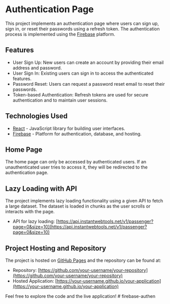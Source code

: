 # Authentication Page

This project implements an authentication page where users can sign up, sign in, or reset their passwords using a refresh token. The authentication process is implemented using the [Firebase](https://firebase.google.com/) platform.

## Features

- User Sign Up: New users can create an account by providing their email address and password.
- User Sign In: Existing users can sign in to access the authenticated features.
- Password Reset: Users can request a password reset email to reset their passwords.
- Token-based Authentication: Refresh tokens are used for secure authentication and to maintain user sessions.

## Technologies Used

- [React](https://reactjs.org/) - JavaScript library for building user interfaces.
- [Firebase](https://firebase.google.com/) - Platform for authentication, database, and hosting.

## Home Page

The home page can only be accessed by authenticated users. If an unauthenticated user tries to access it, they will be redirected to the authentication page.

## Lazy Loading with API

The project implements lazy loading functionality using a given API to fetch a large dataset. The dataset is loaded in chunks as the user scrolls or interacts with the page.

- API for lazy loading: [https://api.instantwebtools.net/v1/passenger?page=0&size=10](https://api.instantwebtools.net/v1/passenger?page=0&size=10)

## Project Hosting and Repository

The project is hosted on [GitHub Pages](https://pages.github.com/) and the repository can be found at:

- Repository: [https://github.com/your-username/your-repository](https://github.com/your-username/your-repository)
- Hosted Application: [https://your-username.github.io/your-application](https://your-username.github.io/your-application)

Feel free to explore the code and the live application!
#   f i r e b a s e - a u t h e n  
 